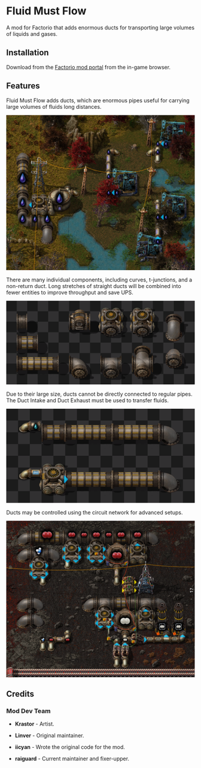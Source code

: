 # Fluid Must Flow

A mod for Factorio that adds enormous ducts for transporting large volumes of liquids and gases.

## Installation

Download from the [Factorio mod portal](https://mods.factorio.com/mod/FluidMustFlow) from the in-game browser.

## Features

Fluid Must Flow adds ducts, which are enormous pipes useful for carrying large volumes of fluids long distances.

![](./screenshots/demo.png)

There are many individual components, including curves, t-junctions, and a non-return duct. Long stretches of straight ducts will be combined into fewer entities to improve throughput and save UPS.

![](./screenshots/components.png)

Due to their large size, ducts cannot be directly connected to regular pipes. The Duct Intake and Duct Exhaust must be used to transfer fluids.

![](./screenshots/endpoints.png)

Ducts may be controlled using the circuit network for advanced setups.

![](./screenshots/circuit-network.png)

## Credits

### Mod Dev Team

- **Krastor** - Artist.

- **Linver** - Original maintainer.

- **iicyan** - Wrote the original code for the mod.

- **raiguard** - Current maintainer and fixer-upper.
